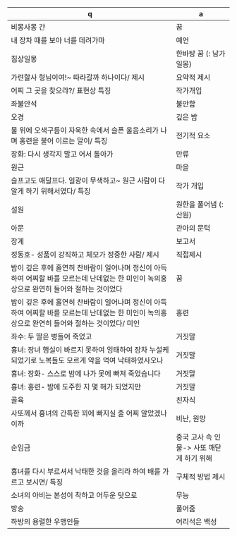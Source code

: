  q  | a
--- | ---
비몽사몽 간			| 꿈
내 장차 때를 보아 너를 데려가마			| 예언
침상일몽			| 한바탕 꿈 (: 남가일몽)
가련할사 형님이여!~ 따라갈까 하나이다/ 제시			| 요약적 제시
어찌 그 곳을 찾으랴?/ 표현상 특징			| 작가개입
좌불안석			| 불안함
오경			| 깊은 밤
물 위에 오색구름이 자욱한 속에서 슬픈 울음소리가 나며 홍련을 불어 이르는 말이/ 특징			| 전기적 요소
장화: 다시 생각지 말고 어서 돌아가			| 만류
원근			| 마을
슬프고도 애달프다. 일광이 무색하고~ 원근 사람이 다 알게 하기 위해서였다/ 특징			| 작가 개입
설원			| 원한을 풀어냄 (: 산원)
아문			| 관아의 문턱
장계			| 보고서
정동호- 성품이 강직하고 체모가 정중한 사람/ 제시			| 직접제시
밤이 깊은 후에 홀연히 찬바람이 일어나며 정신이 아득하여 어찌할 바를 모르는데 난데없는 한 미인이 녹의홍상으로 완연히 들어와 절하는 것이었다			| 꿈
밤이 깊은 후에 홀연히 찬바람이 일어나며 정신이 아득하여 어찌할 바를 모르는데 난데없는 한 미인이 녹의홍상으로 완연히 들어와 절하는 것이었다/ 미인			| 홍련
좌수: 두 딸은 병들어 죽었고			| 거짓말
흉녀: 장녀 행실이 바르지 못하여 잉태하여 장차 누설케 되었기로 노복들도 모르게 약을 먹여 낙태하였사오나			| 거짓말
흉녀: 장화- 스스로 밤에 나가 못에 빠져 죽었습니다			| 거짓말
흉녀: 홍련- 밤에 도주한 지 몇 해가 되었지만			| 거짓말
골육			| 친자식
사또께서 흉녀의 간특한 꾀에 빠지실 줄 어찌 알았겠나이까			| 비난, 원망
순임금			| 중국 고사 속 인물-> 사또 깨닫게 하기 위해
흉녀를 다시 부르셔서 낙태한 것을 올리라 하여 배를 가르고 보시면/ 특징			| 구체적 방법 제시
소녀의 아비는 본성이 착하고 어두운 탓으로			| 무능
방송			| 풀어줌
하방의 용렬한 우맹인들			| 어리석은 백성
